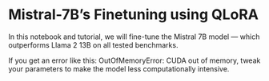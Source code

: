 # Mistral-7B’s Finetuning using QLoRA

In this notebook and tutorial, we will fine-tune the Mistral 7B model — which outperforms Llama 2 13B on all tested benchmarks.      

If you get an error like this: OutOfMemoryError: CUDA out of memory, tweak your parameters to make the model less computationally intensive.

